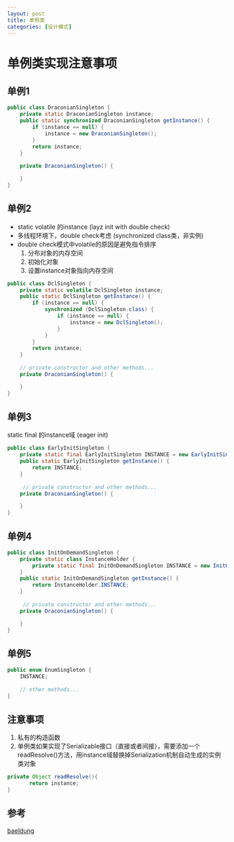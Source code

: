```yaml
---
layout: post
title: 单例类
categories: [设计模式]
---
```

# 单例类实现注意事项

## 单例1

```java
public class DraconianSingleton {
    private static DraconianSingleton instance;
    public static synchronized DraconianSingleton getInstance() {
        if (instance == null) {
            instance = new DraconianSingleton();
        }
        return instance;
    }
 
    private DraconianSingleton() {

    }
}
```

## 单例2

* static volatile 的instance (layz init with double check)
* 多线程环境下，double check考虑 (synchronized class类，非实例)
* double check模式中volatile的原因是避免指令排序
    1. 分布对象的内存空间
    2. 初始化对象
    3. 设置instance对象指向内存空间

```java
public class DclSingleton {
    private static volatile DclSingleton instance;
    public static DclSingleton getInstance() {
        if (instance == null) {
            synchronized (DclSingleton.class) {
                if (instance == null) {
                    instance = new DclSingleton();
                }
            }
        }
        return instance;
    }
 
    // private constructor and other methods...
    private DraconianSingleton() {

    }
}
```

## 单例3

static final 的instance域 (eager init)

```java
public class EarlyInitSingleton {
    private static final EarlyInitSingleton INSTANCE = new EarlyInitSingleton();
    public static EarlyInitSingleton getInstance() {
        return INSTANCE;
    }
     
     // private constructor and other methods...
    private DraconianSingleton() {

    }
}
```

## 单例4

```java
public class InitOnDemandSingleton {
    private static class InstanceHolder {
        private static final InitOnDemandSingleton INSTANCE = new InitOnDemandSingleton();
    }
    public static InitOnDemandSingleton getInstance() {
        return InstanceHolder.INSTANCE;
    }
 
     // private constructor and other methods...
    private DraconianSingleton() {

    }
}
```

## 单例5

```java
public enum EnumSingleton {
    INSTANCE;
 
    // other methods...
}
```
## 注意事项
1. 私有的构造函数 
2. 单例类如果实现了Serializable接口（直接或者间接），需要添加一个readResolve()方法，用instance域替换掉Serialization机制自动生成的实例类对象

```java
private Object readResolve(){
       return instance;
}
```

## 参考

[baeldung](http://www.baeldung.com/java-singleton-double-checked-locking)